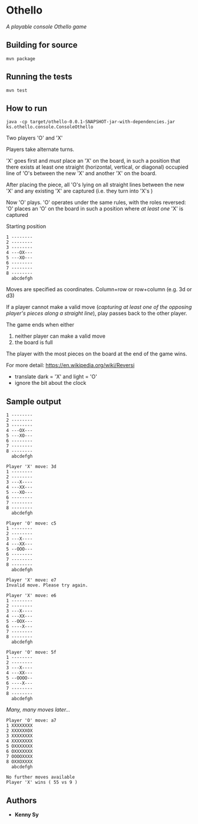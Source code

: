 # Othello

_A playable console Othello game_

## Building for source
```
mvn package
```

## Running the tests
```
mvn test
```

## How to run
```
java -cp target/othello-0.0.1-SNAPSHOT-jar-with-dependencies.jar ks.othello.console.ConsoleOthello
```


Two players 'O' and 'X'

Players take alternate turns.

'X' goes first and *must* place an 'X' on the board, in such a position that there exists at least one straight (horizontal, vertical, or diagonal) occupied line of 'O's between the new 'X' and another 'X' on the board.

After placing the piece, all 'O's lying on all straight lines between the new 'X' and any existing 'X' are captured (i.e. they turn into 'X's )

Now 'O' plays. 'O' operates under the same rules, with the roles reversed: 'O' places an 'O' on the board in such a position where *at least one* 'X' is captured

Starting position
````text
1 --------
2 --------
3 --------
4 ---OX---
5 ---XO---
6 --------
7 --------
8 --------
  abcdefgh
````

Moves are specified as coordinates. Column+row or row+column (e.g. 3d or d3)

If a player cannot make a valid move (_capturing at least one of the opposing player's pieces along a straight line_), play passes back to the other player.

The game ends when either
 1. neither player can make a valid move
 2. the board is full

The player with the most pieces on the board at the end of the game wins.

For more detail: https://en.wikipedia.org/wiki/Reversi
- translate dark = 'X' and light = 'O'
- ignore the bit about the clock

## Sample output

````text
1 --------
2 --------
3 --------
4 ---OX---
5 ---XO---
6 --------
7 --------
8 --------
  abcdefgh

Player 'X' move: 3d
1 --------
2 --------
3 ---X----
4 ---XX---
5 ---XO---
6 --------
7 --------
8 --------
  abcdefgh

Player 'O' move: c5
1 --------
2 --------
3 ---X----
4 ---XX---
5 --OOO---
6 --------
7 --------
8 --------
  abcdefgh

Player 'X' move: e7
Invalid move. Please try again.

Player 'X' move: e6
1 --------
2 --------
3 ---X----
4 ---XX---
5 --OOX---
6 ----X---
7 --------
8 --------
  abcdefgh

Player 'O' move: 5f
1 --------
2 --------
3 ---X----
4 ---XX---
5 --OOOO--
6 ----X---
7 --------
8 --------
  abcdefgh
````

_Many, many moves later..._

````text
Player 'O' move: a7
1 XXXXXXXX
2 XXXXXXOX
3 XXXXXXXX
4 XXXXXXXX
5 OXXXXXXX
6 OXXXXXXX
7 OOOOXXXX
8 OXXOXXXX
  abcdefgh

No further moves available
Player 'X' wins ( 55 vs 9 )
````
## Authors

* **Kenny Sy**
